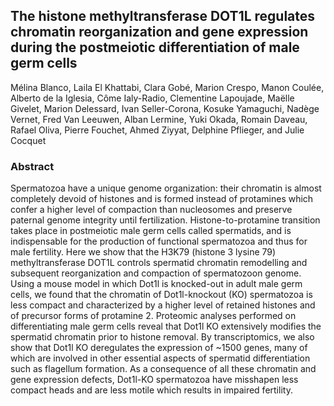 ## The histone methyltransferase DOT1L regulates chromatin reorganization and gene expression during the postmeiotic differentiation of male germ cells
Mélina Blanco, Laila El Khattabi, Clara Gobé, Marion Crespo, Manon Coulée, Alberto de la Iglesia, Côme Ialy-Radio, Clementine Lapoujade, Maëlle Givelet, Marion Delessard, Ivan Seller-Corona, Kosuke Yamaguchi, Nadège Vernet, Fred Van Leeuwen, Alban Lermine, Yuki Okada, Romain Daveau, Rafael Oliva, Pierre Fouchet, Ahmed Ziyyat, Delphine Pflieger, and Julie Cocquet

### Abstract
Spermatozoa have a unique genome organization: their chromatin is almost completely devoid of histones and is formed instead of protamines which confer a higher level of compaction than nucleosomes and preserve paternal genome integrity until fertilization. Histone-to-protamine transition takes place in postmeiotic male germ cells called spermatids, and is indispensable for the production of functional spermatozoa and thus for male fertility. Here we show that the H3K79 (histone 3 lysine 79) methyltransferase DOT1L controls spermatid chromatin remodelling and subsequent reorganization and compaction of spermatozoon genome. Using a mouse model in which Dot1l is knocked-out in adult male germ cells, we found that the chromatin of Dot1l-knockout (KO) spermatozoa is less compact and characterized by a higher level of retained histones and of precursor forms of protamine 2. Proteomic analyses performed on differentiating male germ cells reveal that Dot1l KO extensively modifies the spermatid chromatin prior to histone removal. By transcriptomics, we also show that Dot1l KO deregulates the expression of ~1500 genes, many of which are involved in other essential aspects of spermatid differentiation such as flagellum formation. As a consequence of all these chromatin and gene expression defects, Dot1l-KO spermatozoa have misshapen less compact heads and are less motile which results in impaired fertility. 
